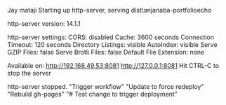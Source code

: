 Jay mataji
Starting up http-server, serving dist\anjanaba-portfolioecho

http-server version: 14.1.1

http-server settings: 
CORS: disabled
Cache: 3600 seconds
Connection Timeout: 120 seconds
Directory Listings: visible
AutoIndex: visible
Serve GZIP Files: false
Serve Brotli Files: false
Default File Extension: none

Available on:
  http://192.168.49.53:8081
  http://127.0.0.1:8081
Hit CTRL-C to stop the server

http-server stopped.
"Trigger workflow" 
"Update to force redeploy" 
"Rebuild gh-pages" 
"# Test change to trigger deployment" 
